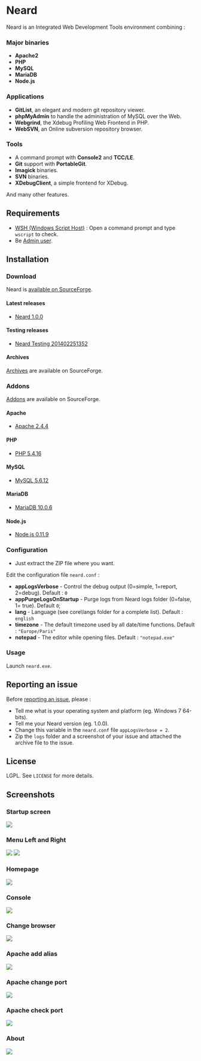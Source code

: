 # Neard

Neard is an Integrated Web Development Tools environment combining :

### Major binaries

* **Apache2**
* **PHP**
* **MySQL**
* **MariaDB**
* **Node.js**

### Applications

* **GitList**, an elegant and modern git repository viewer.
* **phpMyAdmin** to handle the administration of MySQL over the Web.
* **Webgrind**, the Xdebug Profiling Web Frontend in PHP.
* **WebSVN**, an Online subversion repository browser.

### Tools

* A command prompt with **Console2** and **TCC/LE**.
* **Git** support with **PortableGit**.
* **Imagick** binaries.
* **SVN** binaries.
* **XDebugClient**, a simple frontend for XDebug.

And many other features.

## Requirements

* [WSH (Windows Script Host)](http://support.microsoft.com/kb/232211) : Open a command prompt and type ``wscript`` to check.
* Be [Admin user](http://windows.microsoft.com/en-US/windows7/How-do-I-log-on-as-an-administrator).

## Installation

### Download

Neard is [available on SourceForge](https://sourceforge.net/projects/neard/).

#### Latest releases

* [Neard 1.0.0](https://sourceforge.net/projects/neard/files/Releases/1.0.0/neard-1.0.0-32bits.zip/download)

#### Testing releases

* [Neard Testing 201402251352](https://sourceforge.net/projects/neard/files/Testing/neard-testing-201402251352.zip/download)

#### Archives

[Archives](https://sourceforge.net/projects/neard/files/Releases/) are available on SourceForge.

### Addons

[Addons](https://sourceforge.net/projects/neard/files/Addons/) are available on SourceForge.

#### Apache

* [Apache 2.4.4](https://sourceforge.net/projects/neard/files/Addons/apache/2.4.4/neard-apache-2.4.4.zip/download)

#### PHP

* [PHP 5.4.16](https://sourceforge.net/projects/neard/files/Addons/php/5.4.16/neard-php-5.4.16.zip/download)

#### MySQL

* [MySQL 5.6.12](https://sourceforge.net/projects/neard/files/Addons/mysql/5.6.12/neard-mysql-5.6.12.zip/download)

#### MariaDB

* [MariaDB 10.0.6](https://sourceforge.net/projects/neard/files/Addons/mariadb/10.0.6/neard-mariadb-10.0.6.zip/download)

#### Node.js

* [Node.js 0.11.9](https://sourceforge.net/projects/neard/files/Addons/nodejs/0.11.9/neard-nodejs-0.11.9.zip/download)

### Configuration

* Just extract the ZIP file where you want.

Edit the configuration file ``neard.conf`` :
* **appLogsVerbose** - Control the debug output (0=simple, 1=report, 2=debug). Default : ``0``
* **appPurgeLogsOnStartup** - Purge logs from Neard logs folder (0=false, 1= true). Default ``0``;
* **lang** - Language (see core\langs folder for a complete list). Default : ``english``
* **timezone** - The default timezone used by all date/time functions. Default : ``"Europe/Paris"``
* **notepad** - The editor while opening files. Default : ``"notepad.exe"``

### Usage

Launch ``neard.exe``.

## Reporting an issue

Before [reporting an issue](https://github.com/crazy-max/neard/issues), please :
* Tell me what is your operating system and platform (eg. Windows 7 64-bits).
* Tell me your Neard version (eg. 1.0.0).
* Change this variable in the ``neard.conf`` file ``appLogsVerbose = 2``.
* Zip the ``logs`` folder and a screenshot of your issue and attached the archive file to the issue.

## License

LGPL. See ``LICENSE`` for more details.

## Screenshots

### Startup screen
![](https://raw.github.com/crazy-max/neard/master/core/resources/screenshots/neard-startup.png)

### Menu Left and Right
![](https://raw.github.com/crazy-max/neard/master/core/resources/screenshots/neard-menu1.png)
![](https://raw.github.com/crazy-max/neard/master/core/resources/screenshots/neard-menu2.png)

### Homepage
![](https://raw.github.com/crazy-max/neard/master/core/resources/screenshots/neard-homepage.png)

### Console
![](https://raw.github.com/crazy-max/neard/master/core/resources/screenshots/neard-console.png)

### Change browser
![](https://raw.github.com/crazy-max/neard/master/core/resources/screenshots/neard-change-browser.png)

### Apache add alias
![](https://raw.github.com/crazy-max/neard/master/core/resources/screenshots/neard-apache-add-alias.png)

### Apache change port
![](https://raw.github.com/crazy-max/neard/master/core/resources/screenshots/neard-apache-change-port.png)

### Apache check port
![](https://raw.github.com/crazy-max/neard/master/core/resources/screenshots/neard-apache-check-port.png)

### About
![](https://raw.github.com/crazy-max/neard/master/core/resources/screenshots/neard-about.png)
